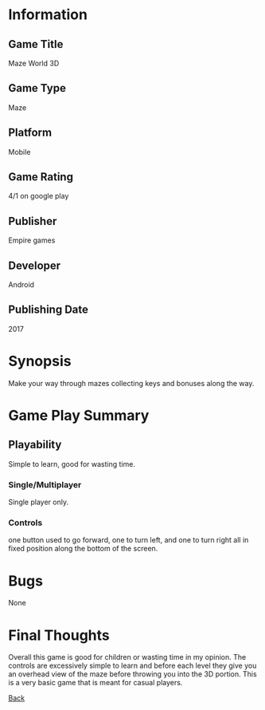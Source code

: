 # Information

## Game Title

Maze World 3D

## Game Type

Maze

## Platform

Mobile

## Game Rating

4/1 on google play

## Publisher

Empire games

## Developer

Android 

## Publishing Date

2017

# Synopsis

Make your way through mazes collecting keys and bonuses along the way.


# Game Play Summary

## Playability

Simple to learn, good for wasting time.

### Single/Multiplayer

Single player only.

### Controls

one button used to go forward, one to turn left, and one to turn right all in fixed position along the bottom of the screen.

# Bugs

None

# Final Thoughts

Overall this game is good for children or wasting time in my opinion. The controls are excessively simple to learn and before
each level they give you an overhead view of the maze before throwing you into the 3D portion.  This is a very basic game that
is meant for casual players.

[Back](Portfolio.md)
